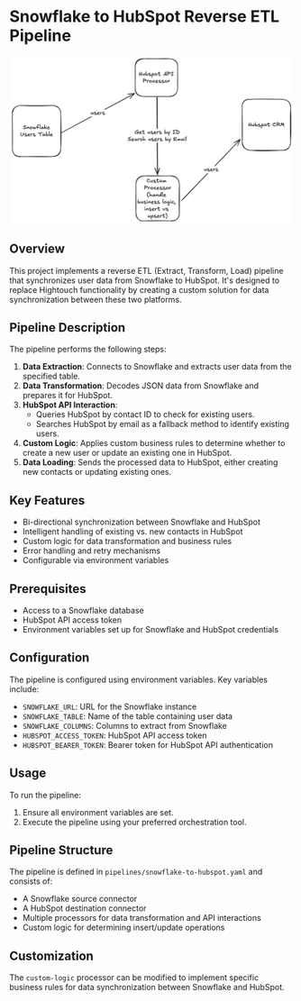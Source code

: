 # Snowflake to HubSpot Reverse ETL Pipeline

![Pipeline Diagram](./Diagram.png)

## Overview

This project implements a reverse ETL (Extract, Transform, Load) pipeline that synchronizes user data from Snowflake to HubSpot. It's designed to replace Hightouch functionality by creating a custom solution for data synchronization between these two platforms.

## Pipeline Description

The pipeline performs the following steps:

1. **Data Extraction**: Connects to Snowflake and extracts user data from the specified table.
2. **Data Transformation**: Decodes JSON data from Snowflake and prepares it for HubSpot.
3. **HubSpot API Interaction**: 
   - Queries HubSpot by contact ID to check for existing users.
   - Searches HubSpot by email as a fallback method to identify existing users.
4. **Custom Logic**: Applies custom business rules to determine whether to create a new user or update an existing one in HubSpot.
5. **Data Loading**: Sends the processed data to HubSpot, either creating new contacts or updating existing ones.

## Key Features

- Bi-directional synchronization between Snowflake and HubSpot
- Intelligent handling of existing vs. new contacts in HubSpot
- Custom logic for data transformation and business rules
- Error handling and retry mechanisms
- Configurable via environment variables

## Prerequisites

- Access to a Snowflake database
- HubSpot API access token
- Environment variables set up for Snowflake and HubSpot credentials

## Configuration

The pipeline is configured using environment variables. Key variables include:

- `SNOWFLAKE_URL`: URL for the Snowflake instance
- `SNOWFLAKE_TABLE`: Name of the table containing user data
- `SNOWFLAKE_COLUMNS`: Columns to extract from Snowflake
- `HUBSPOT_ACCESS_TOKEN`: HubSpot API access token
- `HUBSPOT_BEARER_TOKEN`: Bearer token for HubSpot API authentication

## Usage

To run the pipeline:

1. Ensure all environment variables are set.
2. Execute the pipeline using your preferred orchestration tool.

## Pipeline Structure

The pipeline is defined in `pipelines/snowflake-to-hubspot.yaml` and consists of:

- A Snowflake source connector
- A HubSpot destination connector
- Multiple processors for data transformation and API interactions
- Custom logic for determining insert/update operations

## Customization

The `custom-logic` processor can be modified to implement specific business rules for data synchronization between Snowflake and HubSpot.
